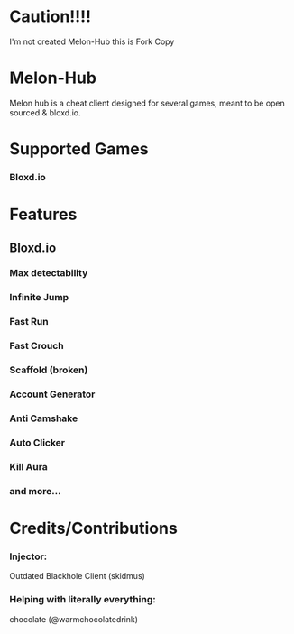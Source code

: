 # Caution!!!!
I'm not created Melon-Hub
this is Fork Copy
# Melon-Hub
Melon hub is a cheat client designed for several games, meant to be open sourced & bloxd.io.

# Supported Games
### Bloxd.io

# Features
## Bloxd.io
### Max detectability 
### Infinite Jump
### Fast Run
### Fast Crouch
### Scaffold (broken)
### Account Generator
### Anti Camshake
### Auto Clicker
### Kill Aura
### and more...

# Credits/Contributions
### Injector:
Outdated Blackhole Client (skidmus)
### Helping with literally everything:
chocolate (@warmchocolatedrink)
